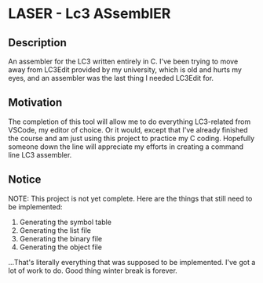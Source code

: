 # LASER - **L**c3 **AS**sembl**ER**

## Description

An assembler for the LC3 written entirely in C. I've been trying to move away from LC3Edit provided by my university, which is old and hurts my eyes, and an assembler was the last thing I needed LC3Edit for.

## Motivation

The completion of this tool will allow me to do everything LC3-related from VSCode, my editor of choice. Or it would, except that I've already finished the course and am just using this project to practice my C coding. Hopefully someone down the line will appreciate my efforts in creating a command line LC3 assembler.

## Notice

NOTE: This project is not yet complete. Here are the things that still need to be implemented:

1. Generating the symbol table
2. Generating the list file
3. Generating the binary file
4. Generating the object file
   
...That's literally everything that was supposed to be implemented. I've got a lot of work to do. Good thing winter break is forever.